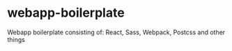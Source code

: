 # webapp-boilerplate
Webapp boilerplate consisting of: React, Sass, Webpack, Postcss and other things
